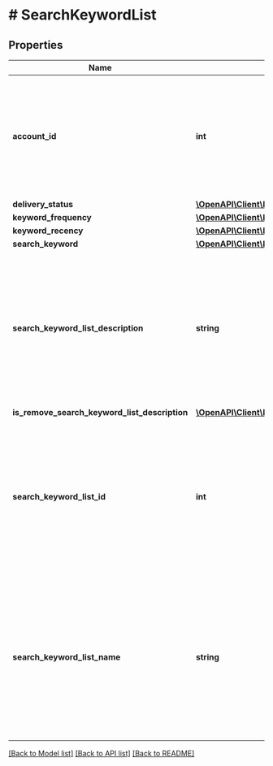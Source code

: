 # # SearchKeywordList

## Properties

Name | Type | Description | Notes
------------ | ------------- | ------------- | -------------
**account_id** | **int** | &lt;div lang&#x3D;\&quot;ja\&quot;&gt; アカウントIDです。&lt;br&gt; このフィールドは、リクエストの場合は必須です。 &lt;/div&gt; &lt;div lang&#x3D;\&quot;en\&quot;&gt; Account ID.&lt;br&gt; This field is required in requests. &lt;/div&gt; | [optional]
**delivery_status** | [**\OpenAPI\Client\Model\SearchKeywordListServiceDeliveryStatus**](SearchKeywordListServiceDeliveryStatus.md) |  | [optional]
**keyword_frequency** | [**\OpenAPI\Client\Model\SearchKeywordListServiceKeywordFrequency**](SearchKeywordListServiceKeywordFrequency.md) |  | [optional]
**keyword_recency** | [**\OpenAPI\Client\Model\SearchKeywordListServiceKeywordRecency**](SearchKeywordListServiceKeywordRecency.md) |  | [optional]
**search_keyword** | [**\OpenAPI\Client\Model\SearchKeywordListServiceSearchKeyword[]**](SearchKeywordListServiceSearchKeyword.md) |  | [optional]
**search_keyword_list_description** | **string** | &lt;div lang&#x3D;\&quot;ja\&quot;&gt; サーチキーワードリストの説明文です。&lt;br&gt; このフィールドは、ADDおよびSET時に省略可能となります。 &lt;/div&gt; &lt;div lang&#x3D;\&quot;en\&quot;&gt; Description of Search keyword list.&lt;br&gt; This field is optional in ADD and SET operation. &lt;/div&gt; | [optional]
**is_remove_search_keyword_list_description** | [**\OpenAPI\Client\Model\SearchKeywordListServiceIsRemoveFlg**](SearchKeywordListServiceIsRemoveFlg.md) |  | [optional]
**search_keyword_list_id** | **int** | &lt;div lang&#x3D;\&quot;ja\&quot;&gt; サーチキーワードリストIDです。&lt;br&gt; このフィールドは、SETおよびREMOVE時に必須となります。 &lt;/div&gt; &lt;div lang&#x3D;\&quot;en\&quot;&gt; Search keyword list ID.&lt;br&gt; This field is required in SET and REMOVE operation. &lt;/div&gt; | [optional]
**search_keyword_list_name** | **string** | &lt;div lang&#x3D;\&quot;ja\&quot;&gt; サーチキーワードリスト名です。&lt;br&gt; このフィールドは、ADD時に必須となり、SET時に省略可能となります。 &lt;/div&gt; &lt;div lang&#x3D;\&quot;en\&quot;&gt; Name of Search keyword list.&lt;br&gt; This field is required in ADD operation, and is optional in SET operation. &lt;/div&gt; | [optional]

[[Back to Model list]](../../README.md#models) [[Back to API list]](../../README.md#endpoints) [[Back to README]](../../README.md)
